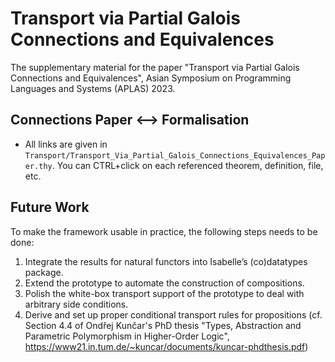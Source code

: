 # Transport via Partial Galois Connections and Equivalences

The supplementary material for the paper
"Transport via Partial Galois Connections and Equivalences",
Asian Symposium on Programming Languages and Systems (APLAS) 2023.

## Connections Paper <--> Formalisation

- All links are given in
  `Transport/Transport_Via_Partial_Galois_Connections_Equivalences_Paper.thy`.
   You can CTRL+click on each referenced theorem, definition, file, etc.

## Future Work

To make the framework usable in practice, the following steps needs to be done:
1. Integrate the results for natural functors into Isabelle’s (co)datatypes package.
2. Extend the prototype to automate the construction of compositions.
3. Polish the white-box transport support of the prototype to deal with arbitrary side conditions.
4. Derive and set up proper conditional transport rules for propositions
   (cf. Section 4.4 of Ondřej Kunčar's PhD thesis
   "Types, Abstraction and Parametric Polymorphism in Higher-Order Logic",
   https://www21.in.tum.de/~kuncar/documents/kuncar-phdthesis.pdf)